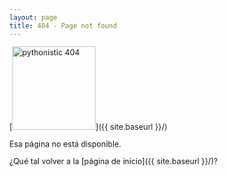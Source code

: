 ```yaml
---
layout: page
title: 404 - Page not found
---
```


[<img src="{{ site.baseurl }}/images/404.png" alt="pythonistic 404" style="width: 150px;"/>]({{ site.baseurl }}/)

Esa página no está disponible. 

¿Qué tal volver a la [página de inicio]({{ site.baseurl }}/)?

